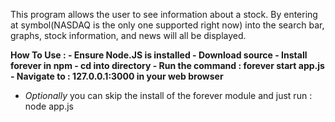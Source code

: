 This program allows the user to see information about a stock. By entering at symbol(NASDAQ is the only one supported right now) into the search bar, graphs, stock information, and news will all be displayed. 

<b>
How To Use : 
- Ensure Node.JS is installed
- Download source
- Install forever in npm
- cd into directory
- Run the command : forever start app.js
- Navigate to : 127.0.0.1:3000 in your web browser
</b>

- <i>Optionally</i> you can skip the install of the forever module and just run : node app.js
